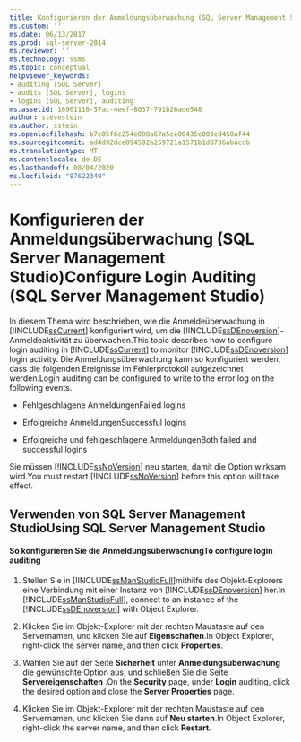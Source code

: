 ```yaml
---
title: Konfigurieren der Anmeldungsüberwachung (SQL Server Management Studio) | Microsoft-Dokumentation
ms.custom: ''
ms.date: 06/13/2017
ms.prod: sql-server-2014
ms.reviewer: ''
ms.technology: ssms
ms.topic: conceptual
helpviewer_keywords:
- auditing [SQL Server]
- audits [SQL Server], logins
- logins [SQL Server], auditing
ms.assetid: 16961116-57ac-4eef-8037-791b26ade548
author: stevestein
ms.author: sstein
ms.openlocfilehash: b7e05f6c254e098a67a5ce00435c009cd450af44
ms.sourcegitcommit: ad4d92dce894592a259721a1571b1d8736abacdb
ms.translationtype: MT
ms.contentlocale: de-DE
ms.lasthandoff: 08/04/2020
ms.locfileid: "87622349"
---
```

# <a name="configure-login-auditing-sql-server-management-studio"></a><span data-ttu-id="ae9c4-102">Konfigurieren der Anmeldungsüberwachung (SQL Server Management Studio)</span><span class="sxs-lookup"><span data-stu-id="ae9c4-102">Configure Login Auditing (SQL Server Management Studio)</span></span>
  <span data-ttu-id="ae9c4-103">In diesem Thema wird beschrieben, wie die Anmeldeüberwachung in [!INCLUDE[ssCurrent](../includes/sscurrent-md.md)] konfiguriert wird, um die [!INCLUDE[ssDEnoversion](../includes/ssdenoversion-md.md)]-Anmeldeaktivität zu überwachen.</span><span class="sxs-lookup"><span data-stu-id="ae9c4-103">This topic describes how to configure login auditing in [!INCLUDE[ssCurrent](../includes/sscurrent-md.md)] to monitor [!INCLUDE[ssDEnoversion](../includes/ssdenoversion-md.md)] login activity.</span></span> <span data-ttu-id="ae9c4-104">Die Anmeldungsüberwachung kann so konfiguriert werden, dass die folgenden Ereignisse im Fehlerprotokoll aufgezeichnet werden.</span><span class="sxs-lookup"><span data-stu-id="ae9c4-104">Login auditing can be configured to write to the error log on the following events.</span></span>  
  
-   <span data-ttu-id="ae9c4-105">Fehlgeschlagene Anmeldungen</span><span class="sxs-lookup"><span data-stu-id="ae9c4-105">Failed logins</span></span>  
  
-   <span data-ttu-id="ae9c4-106">Erfolgreiche Anmeldungen</span><span class="sxs-lookup"><span data-stu-id="ae9c4-106">Successful logins</span></span>  
  
-   <span data-ttu-id="ae9c4-107">Erfolgreiche und fehlgeschlagene Anmeldungen</span><span class="sxs-lookup"><span data-stu-id="ae9c4-107">Both failed and successful logins</span></span>  
  
 <span data-ttu-id="ae9c4-108">Sie müssen [!INCLUDE[ssNoVersion](../includes/ssnoversion-md.md)] neu starten, damit die Option wirksam wird.</span><span class="sxs-lookup"><span data-stu-id="ae9c4-108">You must restart [!INCLUDE[ssNoVersion](../includes/ssnoversion-md.md)] before this option will take effect.</span></span>  
  
##  <a name="using-sql-server-management-studio"></a><a name="SSMSProcedure"></a> <span data-ttu-id="ae9c4-109">Verwenden von SQL Server Management Studio</span><span class="sxs-lookup"><span data-stu-id="ae9c4-109">Using SQL Server Management Studio</span></span>  
  
#### <a name="to-configure-login-auditing"></a><span data-ttu-id="ae9c4-110">So konfigurieren Sie die Anmeldungsüberwachung</span><span class="sxs-lookup"><span data-stu-id="ae9c4-110">To configure login auditing</span></span>  
  
1.  <span data-ttu-id="ae9c4-111">Stellen Sie in [!INCLUDE[ssManStudioFull](../includes/ssmanstudiofull-md.md)]mithilfe des Objekt-Explorers eine Verbindung mit einer Instanz von [!INCLUDE[ssDEnoversion](../includes/ssdenoversion-md.md)] her.</span><span class="sxs-lookup"><span data-stu-id="ae9c4-111">In [!INCLUDE[ssManStudioFull](../includes/ssmanstudiofull-md.md)], connect to an instance of the [!INCLUDE[ssDEnoversion](../includes/ssdenoversion-md.md)] with Object Explorer.</span></span>  
  
2.  <span data-ttu-id="ae9c4-112">Klicken Sie im Objekt-Explorer mit der rechten Maustaste auf den Servernamen, und klicken Sie auf **Eigenschaften**.</span><span class="sxs-lookup"><span data-stu-id="ae9c4-112">In Object Explorer, right-click the server name, and then click **Properties**.</span></span>  
  
3.  <span data-ttu-id="ae9c4-113">Wählen Sie auf der Seite **Sicherheit** unter **Anmeldungsüberwachung** die gewünschte Option aus, und schließen Sie die Seite **Servereigenschaften** .</span><span class="sxs-lookup"><span data-stu-id="ae9c4-113">On the **Security** page, under **Login** auditing, click the desired option and close the **Server Properties** page.</span></span>  
  
4.  <span data-ttu-id="ae9c4-114">Klicken Sie im Objekt-Explorer mit der rechten Maustaste auf den Servernamen, und klicken Sie dann auf **Neu starten**.</span><span class="sxs-lookup"><span data-stu-id="ae9c4-114">In Object Explorer, right-click the server name, and then click **Restart**.</span></span>  
  
  

